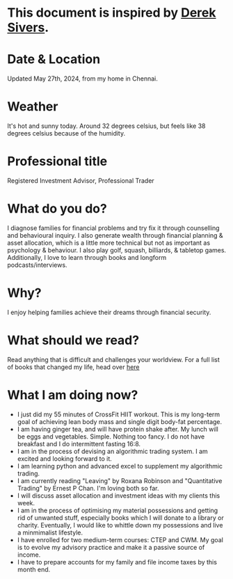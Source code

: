 # This document is inspired by [Derek Sivers](https://sive.rs/now).

# Date & Location  
Updated May 27th, 2024, from my home in Chennai.  

# Weather  
It's hot and sunny today. Around 32 degrees celsius, but feels like 38 degrees celsius because of the humidity.   

# Professional title  
Registered Investment Advisor, Professional Trader

# What do you do?  
I diagnose families for financial problems and try fix it through counselling and behavioural inquiry. I also generate wealth through financial planning & asset allocation, which is a little more technical but not as important as psychology & behaviour. I also play golf, squash, billiards, & tabletop games. Additionally, I love to learn through books and longform podcasts/interviews.      

# Why?  
I enjoy helping families achieve their dreams through financial security.   

# What should we read?  
Read anything that is difficult and challenges your worldview. For a full list of books that changed my life, head over [here](https://adityagovindaraj.github.io/books.html)  

# What I am doing now?

- I just did my 55 minutes of CrossFit HIIT workout. This is my long-term goal of achieving lean body mass and single digit body-fat percentage.
- I am having ginger tea, and will have protein shake after. My lunch will be eggs and vegetables. Simple. Nothing too fancy. I do not have breakfast and I do intermittent fasting 16:8.
- I am in the process of devising an algorithmic trading system. I am excited and looking forward to it.
- I am learning python and advanced excel to supplement my algorithmic trading. 
- I am currently reading "Leaving" by Roxana Robinson and "Quantitative Trading" by Ernest P Chan. I'm loving both so far.
- I will discuss asset allocation and investment ideas with my clients this week.  
- I am in the process of optimising my material possessions and getting rid of unwanted stuff, especially books which I will donate to a library or charity. Eventually, I would like to whittle down my possessions and live a minmimalist lifestyle. 
- I have enrolled for two medium-term courses: CTEP and CWM. My goal is to evolve my advisory practice and make it a passive source of income.
- I have to prepare accounts for my family and file income taxes by this month end.
